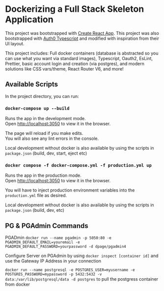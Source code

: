 # Dockerizing a Full Stack Skeleton Application

This project was bootstrapped with [Create React App](https://github.com/facebook/create-react-app).
This project was also bootstrapped with [Auth0 Typescript](https://github.com/auth0-developer-hub/spa_react_javascript_hello-world_react-router-6/tree/basic-authentication-with-api-integration) and modified with inspiration from their UI layout.

This project includes: Full docker containers (database is abstracted so you can use what you want via standard images), Typescript, Oauth2, EsLint, Prettier, basic account login and creation (via postgres), and modern solutions like CSS vars/theme, React Router V6, and more!

## Available Scripts

In the project directory, you can run:

### `docker-compose up --build`

Runs the app in the development mode.\
Open [http://localhost:3050](http://localhost:3000) to view it in the browser.

The page will reload if you make edits.\
You will also see any lint errors in the console.

Local development without docker is also available by using the scripts in `package.json` (build, dev, start, eject etc)

### `docker compose -f docker-compose.yml -f production.yml up`

Runs the app in the production mode.\
Open [http://localhost:3050](http://localhost:3050) to view it in the browser.

You will have to inject production environment variables into the `production.yml` file as desired.

Local development without docker is also available by using the scripts in `package.json` (build, dev, etc)

## PG & PGAdmin Commands

PGADmin
`docker run --name pgadmin -p 5050:80 -e PGADMIN_DEFAULT_EMAIL=youremail -e PGADMIN_DEFAULT_PASSWORD=yourpassword -d dpage/pgadmin4`

Configure Server on PGAdmin by using `docker inspect [container id]` and use the Gateway IP Address in your connection

`docker run --name postgresql -e POSTGRES_USER=myusername -e POSTGRES_PASSWORD=mypassword -p 5432:5432 -v data:/var/lib/postgresql/data -d postgres` to pull the postgress container from docker
